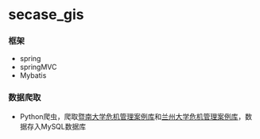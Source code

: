 # secase_gis
### 框架
* spring
* springMVC
* Mybatis
### 数据爬取
* Python爬虫，爬取[暨南大学危机管理案例库](http://decm.jnu.edu.cn/)和[兰州大学危机管理案例库](http://cm.cm1911.com/pubmanage)，数据存入MySQL数据库
